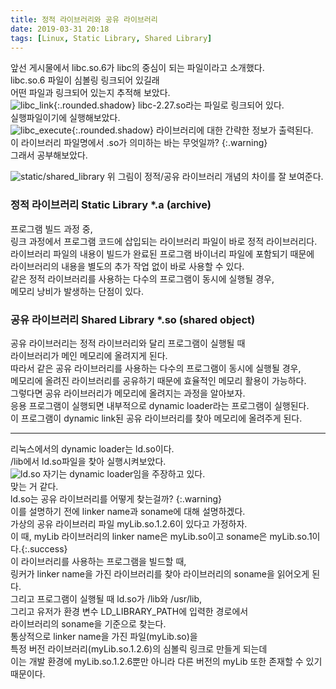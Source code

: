 ```yaml
---
title: 정적 라이브러리와 공유 라이브러리
date: 2019-03-31 20:18
tags: [Linux, Static Library, Shared Library]
---
```

앞선 게시물에서 libc.so.6가 libc의 중심이 되는 파일이라고 소개했다.  
libc.so.6 파일이 심볼링 링크되어 있길래  
어떤 파일과 링크되어 있는지 추적해 보았다.  
![libc_link](https://user-images.githubusercontent.com/17706039/55288473-36058300-53f3-11e9-927e-2ad0a4caa11a.png){:.rounded.shadow}
libc-2.27.so라는 파일로 링크되어 있다.  
실행파일이기에 실행해보았다.  
![libc_execute](https://user-images.githubusercontent.com/17706039/55288512-b5935200-53f3-11e9-8d4c-ce4fb50e08fa.png){:.rounded.shadow}
라이브러리에 대한 간략한 정보가 출력된다.  
이 라이브러리 파일명에서 .so가 의미하는 바는 무엇일까?
{:.warning}  
그래서 공부해보았다.  
<!--more-->
![static/shared_library](https://user-images.githubusercontent.com/17706039/55288547-0c009080-53f4-11e9-8748-47858820604f.gif)
위 그림이 정적/공유 라이브러리 개념의 차이를 잘 보여준다.  
  
### 정적 라이브러리 Static Library *.a (archive)  
프로그램 빌드 과정 중,  
링크 과정에서 프로그램 코드에 삽입되는 라이브러리 파일이 바로 정적 라이브러리다.  
라이브러리 파일의 내용이 빌드가 완료된 프로그램 바이너리 파일에 포함되기 때문에  
라이브러리의 내용을 별도의 추가 작업 없이 바로 사용할 수 있다.  
같은 정적 라이브러리를 사용하는 다수의 프로그램이 동시에 실행될 경우,  
메모리 낭비가 발생하는 단점이 있다.  
  
### 공유 라이브러리 Shared Library *.so (shared object)  
공유 라이브러리는 정적 라이브러리와 달리 프로그램이 실행될 때  
라이브러리가 메인 메모리에 올려지게 된다.  
따라서 같은 공유 라이브러리를 사용하는 다수의 프로그램이 동시에 실행될 경우,  
메모리에 올려진 라이브러리를 공유하기 때문에 효율적인 메모리 활용이 가능하다.  
그렇다면 공유 라이브러리가 메모리에 올려지는 과정을 알아보자.  
응용 프로그램이 실행되면 내부적으로 dynamic loader라는 프로그램이 실행된다.  
이 프로그램이 dynamic link된 공유 라이브러리를 찾아 메모리에 올려주게 된다.  
  
---
  
리눅스에서의 dynamic loader는 ld.so이다.  
/lib에서 ld.so파일을 찾아 실행시켜보았다.  
![ld.so](https://user-images.githubusercontent.com/17706039/55288657-a2818180-53f5-11e9-8ab9-5ea1597f24f0.png)
자기는 dynamic loader임을 주장하고 있다.  
맞는 거 같다.  
ld.so는 공유 라이브러리를 어떻게 찾는걸까?
{:.warning}  
이를 설명하기 전에 linker name과 soname에 대해 설명하겠다.  
가상의 공유 라이브러리 파일 myLib.so.1.2.6이 있다고 가정하자.  
이 때, myLib 라이브러리의 linker name은 myLib.so이고 soname은 myLib.so.1이다.{:.success}  
이 라이브러리를 사용하는 프로그램을 빌드할 때,  
링커가 linker name을 가진 라이브러리를 찾아 라이브러리의 soname을 읽어오게 된다.  
그리고 프로그램이 실행될 때 ld.so가 /lib와 /usr/lib,  
그리고 유저가 환경 변수 LD_LIBRARY_PATH에 입력한 경로에서  
라이브러리의 soname을 기준으로 찾는다.  
통상적으로 linker name을 가진 파일(myLib.so)을  
특정 버전 라이브러리(myLib.so.1.2.6)의 심볼릭 링크로 만들게 되는데  
이는 개발 환경에 myLib.so.1.2.6뿐만 아니라 다른 버전의 myLib 또한 존재할 수 있기 때문이다.
